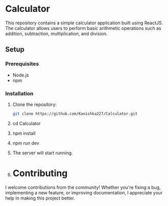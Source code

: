 # Calculator

This repository contains a simple calculator application built using ReactJS. The calculator allows users to perform basic arithmetic operations such as addition, subtraction, multiplication, and division.

## Setup

### Prerequisites

- Node.js 
- npm 

### Installation

1. Clone the repository:
   ```sh
   git clone https://github.com/Kanishka227/Calculator.git
   
2. cd Calculator

3. npm install

4. npm run dev

5. The server will start running.

6. # Contributing

I welcome contributions from the community! Whether you're fixing a bug, implementing a new feature, or improving documentation, I appreciate your help in making this project better.
